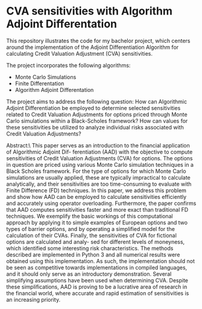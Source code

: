 # CVA sensitivities with Algorithm Adjoint Differentation
This repository illustrates the code for my bachelor project, which centers around the implementation of the Adjoint Differentiation Algorithm for calculating Credit Valuation Adjustment (CVA) sensitivities.

The project incorporates the following algorithms:
* Monte Carlo Simulations
* Finite Differentation
* Algorithm Adjoint Differentation

The project aims to address the following question:
How can Algorithmic Adjoint Differentiation be employed to determine selected sensitivities related to Credit Valuation Adjustments for options priced through Monte Carlo simulations within a Black-Scholes framework? How can values for these sensitivities be utilized to analyze individual risks associated with Credit Valuation Adjustments?

Abstract:\\
This paper serves as an introduction to the financial application of Algorithmic Adjoint Dif- ferentiation (AAD) with the objective to compute sensitivities of Credit Valuation Adjustments (CVA) for options. The options in question are priced using various Monte Carlo simulation techniques in a Black Scholes framework. For the type of options for which Monte Carlo simulations are usually applied, these are typically impractical to calculate analytically, and their sensitivities are too time-consuming to evaluate with Finite Difference (FD) techniques. In this paper, we address this problem and show how AAD can be employed to calculate sensitivities efficiently and accurately using operator overloading. Furthermore, the paper confirms that AAD computes sensitivities faster and more exact than traditional FD techniques. We exemplify the basic workings of this computational approach by applying it to simple examples of European options and two types of barrier options, and by operating a simplified model for the calculation of their CVAs. Finally, the sensitivities of CVA for fictional options are calculated and analy- sed for different levels of moneyness, which identified some interesting risk characteristics. The methods described are implemented in Python 3 and all numerical results were obtained using this implementation. As such, the implementation should not be seen as competitive towards implementations in compiled languages, and it should only serve as an introductory demonstration. Several simplifying assumptions have been used when determining CVA. Despite these simplifications, AAD is proving to be a lucrative area of research in the financial world, where accurate and rapid estimation of sensitivities is an increasing priority.
